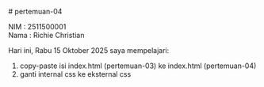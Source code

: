# pertemuan-04

NIM : 2511500001<br>
Nama : Richie Christian<br>

Hari ini, Rabu 15 Oktober 2025 saya mempelajari:
<ol>
<li>copy-paste isi index.html (pertemuan-03) ke index.html (pertemuan-04)</li>
<li>ganti internal css ke eksternal css</li>
</ol>